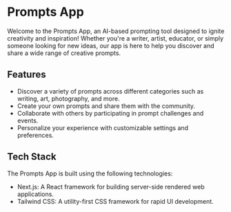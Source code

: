 # Prompts App

Welcome to the Prompts App, an AI-based prompting tool designed to ignite creativity and inspiration! Whether you're a writer, artist, educator, or simply someone looking for new ideas, our app is here to help you discover and share a wide range of creative prompts.

## Features

- Discover a variety of prompts across different categories such as writing, art, photography, and more.
- Create your own prompts and share them with the community.
- Collaborate with others by participating in prompt challenges and events.
- Personalize your experience with customizable settings and preferences.

## Tech Stack

The Prompts App is built using the following technologies:

- Next.js: A React framework for building server-side rendered web applications.
- Tailwind CSS: A utility-first CSS framework for rapid UI development.

